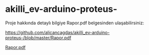 # akilli_ev-arduino-proteus-

Proje hakkında detaylı bilgiye Rapor.pdf belgesinden ulaşabilirsiniz:

https://github.com/alicancagdas/akilli_ev-arduino-proteus-/blob/master/Rapor.pdf

[Rapor.pdf](https://github.com/alicancagdas/akilli_ev-arduino-proteus-/files/9692508/Rapor.pdf)

